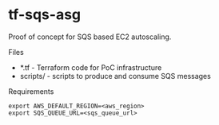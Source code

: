 # tf-sqs-asg

Proof of concept for SQS based EC2 autoscaling.

Files
- *.tf - Terraform code for PoC infrastructure
- scripts/ - scripts to produce and consume SQS messages 

Requirements
```
export AWS_DEFAULT_REGION=<aws_region>
export SQS_QUEUE_URL=<sqs_queue_url>
```
